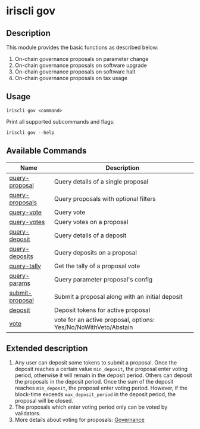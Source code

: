 # iriscli gov

## Description

This module provides the basic functions as described below:
1. On-chain governance proposals on parameter change
2. On-chain governance proposals on software upgrade 
3. On-chain governance proposals on software halt
4. On-chain governance proposals on tax usage

## Usage

```shell
iriscli gov <command>
```

Print all supported subcommands and flags:
```
iriscli gov --help
```

## Available Commands

| Name                                  | Description                                                     |
| ------------------------------------- | --------------------------------------------------------------- |
| [query-proposal](query-proposal.md)   | Query details of a single proposal                              |
| [query-proposals](query-proposals.md) | Query proposals with optional filters                           |
| [query-vote](query-vote.md)           | Query vote                                                      |
| [query-votes](query-votes.md)         | Query votes on a proposal                                       |
| [query-deposit](query-deposit.md)     | Query details of a deposit                                      |
| [query-deposits](query-deposits.md)   | Query deposits on a proposal                                    |
| [query-tally](query-tally.md)         | Get the tally of a proposal vote                                |
| [query-params](query-params.md)       | Query parameter proposal's config                               |
| [submit-proposal](submit-proposal.md) | Submit a proposal along with an initial deposit                          |
| [deposit](deposit.md)                 | Deposit tokens for active proposal                            |
| [vote](vote.md)                       | vote for an active proposal, options: Yes/No/NoWithVeto/Abstain |


## Extended description

1. Any user can deposit some tokens to submit a proposal. Once the deposit reaches a certain value `min_deposit`, the proposal enter voting period, otherwise it will remain in the deposit period. Others can deposit the proposals in the deposit period. Once the sum of the deposit reaches `min_deposit`, the proposal enter voting period. However, if the block-time exceeds `max_deposit_period` in the deposit period, the proposal will be closed.
2. The proposals which enter voting period only can be voted by validators. 
3. More details about voting for proposals: [Governance](../../features/governance.md)